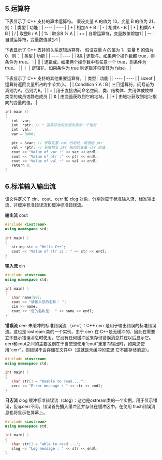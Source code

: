 ## 5.运算符
下表显示了 C++ 支持的算术运算符。
假设变量 A 的值为 10，变量 B 的值为 21，则：
|  类型   | 功能  | 
|  ----  | ----  |
| +  | 相加A + B |
| -  | 相减A - B |
| *  | 相乘A * B |
| /  | 取整B / A |
| %  | 取余B % A |
| ++  | 自增运算符，变量数值增加1 |
| --  | 自减运算符，变量数值减少1 |

下表显示了 C++ 支持的关系逻辑运算符。
假设变量 A 的值为 1，变量 B 的值为 0，则：
|  类型   | 功能  | 
|  ----  | ----  |
| && | 逻辑与。如果两个操作数都 true，则条件为 true。 |
| || | 逻辑或。如果两个操作数中有任意一个 true，则条件为 true。 |
| ！ | 逻辑非。如果条件为 true 则逻辑非将使其为 false。 |

下表显示了 C++ 支持的其他重要运算符。
|  类型   | 功能  | 
|  ----  | ----  |
| sizeof  | 运算符返回变量所占的字节大小。 |
| Condition ? A : B  | 三目运算符，问号前为真则为A，否则为B。|
| ::  | 用于直接访问命名空间、类、结构体、共用体或枚举类型的成员或静态成员 |
| & | 由变量获取到它的地址。|
| * | 由地址获取到地址指向的变量的值。 |

```c++
int main ()
{
   int  var;
   int  *ptr; // * 运算符也可以用来表示一个指针
   int  val;
   var = 3000;

   ptr = &var; // 获取变量 var 的地址，赋值给 ptr
   val = *ptr; // 获取地址 ptr 指向的变量 var 的值
   cout << "Value of var :" << var << endl;
   cout << "Value of ptr :" << ptr << endl;
   cout << "Value of val :" << val << endl;
   return 0;
}
```



## 6.标准输入输出流
<iostream>	该文件定义了 cin、cout、cerr 和 clog 对象，分别对应于标准输入流、标准输出流、非缓冲标准错误流和缓冲标准错误流。

**输出流** cout
```c++
#include <iostream>
using namespace std;
 
int main( )
{
   string str = "Hello C++";
   cout << "Value of str is : " << str << endl;
}
```

**输入流** cin
```c++
#include <iostream>
using namespace std;
 
int main( )
{
   char name[50];
   cout << "请输入您的名称： ";
   cin >> name;
   cout << "您的名称是： " << name << endl;
}
```

**错误流** cerr
未缓冲的标准错误流 （cerr）：C++ cerr 是用于输出错误的标准错误流。这也是 iostream 类的一个实例。由于 cerr 在 C++是无缓冲的，因此在需要立即显示错误消息时使用。它没有任何缓冲区来存储错误消息并在以后显示它。cerr和cout之间的主要区别在于当您想使用“cout”重定向输出时，如果您使用“cerr”，则错误不会存储在文件中（这就是未缓冲的意思.它不能存储消息）。
```c++
#include <iostream>
using namespace std;
 
int main( )
{
   char str[] = "Unable to read....";
   cerr << "Error message : " << str << endl;
}
```

**日志流** clog
缓冲标准错误流（clog）：这也是ostream类的一个实例，用于显示错误，但与cerr不同，错误首先插入缓冲区并存储在缓冲区中。在使用 flush错误消息也将显示在屏幕上。
```c++
#include <iostream>
using namespace std;
 
int main( )
{
   char str[] = "able to read....";
   clog << "Log message : " << str << endl;
}
```
